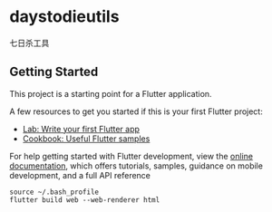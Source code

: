 # daystodieutils

七日杀工具

## Getting Started

This project is a starting point for a Flutter application.

A few resources to get you started if this is your first Flutter project:

- [Lab: Write your first Flutter app](https://docs.flutter.dev/get-started/codelab)
- [Cookbook: Useful Flutter samples](https://docs.flutter.dev/cookbook)

For help getting started with Flutter development, view the
[online documentation](https://docs.flutter.dev/), which offers tutorials,
samples, guidance on mobile development, and a full API reference

```
source ~/.bash_profile
flutter build web --web-renderer html
```

<base href="http://123.207.77.55:13888/daystodie/">